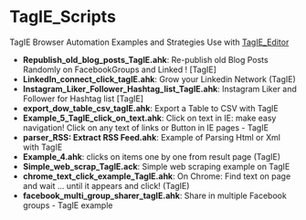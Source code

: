 # TagIE_Scripts
TagIE Browser Automation Examples and Strategies
Use with <a href="https://github.com/adegard/TagIE.ahk/">TagIE_Editor</a>


<ul>
<li><b>Republish_old_blog_posts_TagIE.ahk</b>: Re-publish old Blog Posts Randomly on FacebookGroups and Linked ! [TagIE]</li>
<li><b>LinkedIn_connect_click_tagIE.ahk</b>: Grow your Linkedin Network (TagIE)</li>
<li><b>Instagram_Liker_Follower_Hashtag_list_TagIE.ahk</b>: Instagram Liker and Follower for Hashtag list [TagIE]</li>
<li><b>export_dow_table_csv_tagIE.ahk</b>: Export a Table to CSV with TagIE</li>
<li><b>Example_5_TagIE_click_on_text.ahk</b>: Click on text in IE: make easy navigation! Click on any text of links or Button in IE pages - TagIE</li>
<li><b>parser_RSS: Extract RSS Feed.ahk</b>: Example of Parsing Html or Xml with TagIE</li>
<li><b>Example_4.ahk</b>: clicks on items one by one from result page (TagIE)</li>
<li><b>Simple_web_scrap_TagIE.ack</b>: Simple web scraping example on TagIE</li>
<li><b>chrome_text_click_example_TagIE.ahk</b>: On Chrome: Find text on page and wait ... until it appears and click! (TagIE)</li>
<li><b>facebook_multi_group_sharer_tagIE.ahk</b>: Share in multiple Facebook groups - TagIE example</li>
</ul>  
